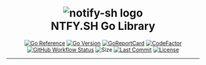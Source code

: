<div align="center">
 <h1><img alt="notify-sh logo" src="https://github.com/ggoodwin/go-nfty/blob/main/ntfy.png" /><br />
  NTFY.SH Go Library
 </h1>

[![Go Reference](https://pkg.go.dev/badge/ggoodwin/go-ntfy.svg)](https://pkg.go.dev/github.com/ggoodwin/go-ntfy) [![Go Version](https://img.shields.io/github/go-mod/go-version/ggoodwin/go-ntfy)](https://go.dev/) [![GoReportCard](https://goreportcard.com/badge/github.com/ggoodwin/go-ntfy)](https://goreportcard.com/report/github.com/ggoodwin/go-ntfy) [![CodeFactor](https://www.codefactor.io/repository/github/ggoodwin/go-ntfy/badge)](https://www.codefactor.io/repository/github/ggoodwin/go-ntfy) [![GitHub Workflow Status](https://img.shields.io/github/actions/workflow/status/ggoodwin/go-ntfy/.github/workflows/go.yml)](https://github.com/ggoodwin/go-ntfy/blob/main/.github/workflows/go.yml) ![Size](https://img.shields.io/github/languages/code-size/ggoodwin/go-ntfy) [![Last Commit](https://img.shields.io/github/last-commit/ggoodwin/go-ntfy)](https://github.com/ggoodwin/go-ntfy/commits/main) [![License](https://img.shields.io/github/license/ggoodwin/go-ntfy)](https://github.com/ggoodwin/go-ntfy/blob/main/LICENSE)

</div>
<hr/>
